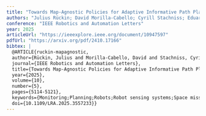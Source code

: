 ```yaml
---
title: "Towards Map-Agnostic Policies for Adaptive Informative Path Planning"
authors: "Julius Rückin; David Morilla-Cabello; Cyrill Stachniss; Eduardo Montijano; Marija Popović"
conference: "IEEE Robotics and Automation Letters"
year: 2025
articleUrl: "https://ieeexplore.ieee.org/document/10947597"
pdfUrl: "https://arxiv.org/pdf/2410.17166"
bibtex: |
  @ARTICLE{ruckin-mapagnostic,
  author={Rückin, Julius and Morilla-Cabello, David and Stachniss, Cyrill and Montijano, Eduardo and Popović, Marija},
  journal={IEEE Robotics and Automation Letters}, 
  title={Towards Map-Agnostic Policies for Adaptive Informative Path Planning}, 
  year={2025},
  volume={10},
  number={5},
  pages={5114-5121},
  keywords={Monitoring;Planning;Robots;Robot sensing systems;Space missions;Path planning;Training;Search problems;Gaussian processes;Semantics;Motion and path planning;aerial systems: perception and autonomy;reinforcement learning},
  doi={10.1109/LRA.2025.3557233}}
---
```

